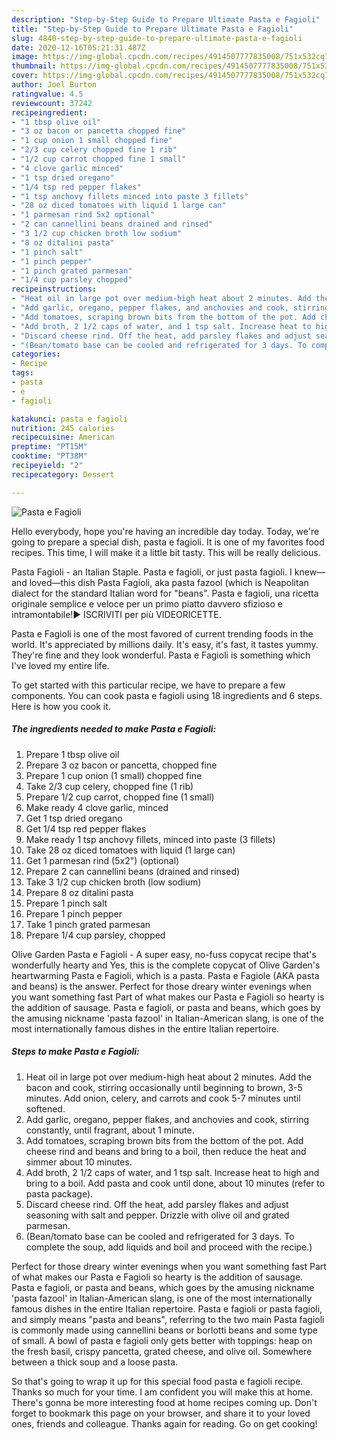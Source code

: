 ```yaml
---
description: "Step-by-Step Guide to Prepare Ultimate Pasta e Fagioli"
title: "Step-by-Step Guide to Prepare Ultimate Pasta e Fagioli"
slug: 4840-step-by-step-guide-to-prepare-ultimate-pasta-e-fagioli
date: 2020-12-16T05:21:31.487Z
image: https://img-global.cpcdn.com/recipes/4914507777835008/751x532cq70/pasta-e-fagioli-recipe-main-photo.jpg
thumbnail: https://img-global.cpcdn.com/recipes/4914507777835008/751x532cq70/pasta-e-fagioli-recipe-main-photo.jpg
cover: https://img-global.cpcdn.com/recipes/4914507777835008/751x532cq70/pasta-e-fagioli-recipe-main-photo.jpg
author: Joel Burton
ratingvalue: 4.5
reviewcount: 37242
recipeingredient:
- "1 tbsp olive oil"
- "3 oz bacon or pancetta chopped fine"
- "1 cup onion 1 small chopped fine"
- "2/3 cup celery chopped fine 1 rib"
- "1/2 cup carrot chopped fine 1 small"
- "4 clove garlic minced"
- "1 tsp dried oregano"
- "1/4 tsp red pepper flakes"
- "1 tsp anchovy fillets minced into paste 3 fillets"
- "28 oz diced tomatoes with liquid 1 large can"
- "1 parmesan rind 5x2 optional"
- "2 can cannellini beans drained and rinsed"
- "3 1/2 cup chicken broth low sodium"
- "8 oz ditalini pasta"
- "1 pinch salt"
- "1 pinch pepper"
- "1 pinch grated parmesan"
- "1/4 cup parsley chopped"
recipeinstructions:
- "Heat oil in large pot over medium-high heat about 2 minutes. Add the bacon and cook, stirring occasionally until beginning to brown, 3-5 minutes. Add onion, celery, and carrots and cook 5-7 minutes until softened."
- "Add garlic, oregano, pepper flakes, and anchovies and cook, stirring constantly, until fragrant, about 1 minute."
- "Add tomatoes, scraping brown bits from the bottom of the pot. Add cheese rind and beans and bring to a boil, then reduce the heat and simmer about 10 minutes."
- "Add broth, 2 1/2 caps of water, and 1 tsp salt. Increase heat to high and bring to a boil. Add pasta and cook until done, about 10 minutes (refer to pasta package)."
- "Discard cheese rind. Off the heat, add parsley flakes and adjust seasoning with salt and pepper. Drizzle with olive oil and grated parmesan."
- "(Bean/tomato base can be cooled and refrigerated for 3 days. To complete the soup, add liquids and boil and proceed with the recipe.)"
categories:
- Recipe
tags:
- pasta
- e
- fagioli

katakunci: pasta e fagioli 
nutrition: 245 calories
recipecuisine: American
preptime: "PT15M"
cooktime: "PT38M"
recipeyield: "2"
recipecategory: Dessert

---
```



![Pasta e Fagioli](https://img-global.cpcdn.com/recipes/4914507777835008/751x532cq70/pasta-e-fagioli-recipe-main-photo.jpg)

Hello everybody, hope you're having an incredible day today. Today, we're going to prepare a special dish, pasta e fagioli. It is one of my favorites food recipes. This time, I will make it a little bit tasty. This will be really delicious.

Pasta Fagioli - an Italian Staple. Pasta e fagioli, or just pasta fagioli. I knew—and loved—this dish Pasta Fagioli, aka pasta fazool (which is Neapolitan dialect for the standard Italian word for &#34;beans&#34;. Pasta e fagioli, una ricetta originale semplice e veloce per un primo piatto davvero sfizioso e intramontabile!► ISCRIVITI per più VIDEORICETTE.

Pasta e Fagioli is one of the most favored of current trending foods in the world. It's appreciated by millions daily. It's easy, it's fast, it tastes yummy. They're fine and they look wonderful. Pasta e Fagioli is something which I've loved my entire life.


To get started with this particular recipe, we have to prepare a few components. You can cook pasta e fagioli using 18 ingredients and 6 steps. Here is how you cook it.

<!--inarticleads1-->

##### The ingredients needed to make Pasta e Fagioli:

1. Prepare 1 tbsp olive oil
1. Prepare 3 oz bacon or pancetta, chopped fine
1. Prepare 1 cup onion (1 small) chopped fine
1. Take 2/3 cup celery, chopped fine (1 rib)
1. Prepare 1/2 cup carrot, chopped fine (1 small)
1. Make ready 4 clove garlic, minced
1. Get 1 tsp dried oregano
1. Get 1/4 tsp red pepper flakes
1. Make ready 1 tsp anchovy fillets, minced into paste (3 fillets)
1. Take 28 oz diced tomatoes with liquid (1 large can)
1. Get 1 parmesan rind (5x2&#34;) (optional)
1. Prepare 2 can cannellini beans (drained and rinsed)
1. Take 3 1/2 cup chicken broth (low sodium)
1. Prepare 8 oz ditalini pasta
1. Prepare 1 pinch salt
1. Prepare 1 pinch pepper
1. Take 1 pinch grated parmesan
1. Prepare 1/4 cup parsley, chopped


Olive Garden Pasta e Fagioli - A super easy, no-fuss copycat recipe that&#39;s wonderfully hearty and Yes, this is the complete copycat of Olive Garden&#39;s heartwarming Pasta e Fagioli, which is a pasta. Pasta e Fagiole (AKA pasta and beans) is the answer. Perfect for those dreary winter evenings when you want something fast Part of what makes our Pasta e Fagioli so hearty is the addition of sausage. Pasta e fagioli, or pasta and beans, which goes by the amusing nickname &#39;pasta fazool&#39; in Italian-American slang, is one of the most internationally famous dishes in the entire Italian repertoire. 

<!--inarticleads2-->

##### Steps to make Pasta e Fagioli:

1. Heat oil in large pot over medium-high heat about 2 minutes. Add the bacon and cook, stirring occasionally until beginning to brown, 3-5 minutes. Add onion, celery, and carrots and cook 5-7 minutes until softened.
1. Add garlic, oregano, pepper flakes, and anchovies and cook, stirring constantly, until fragrant, about 1 minute.
1. Add tomatoes, scraping brown bits from the bottom of the pot. Add cheese rind and beans and bring to a boil, then reduce the heat and simmer about 10 minutes.
1. Add broth, 2 1/2 caps of water, and 1 tsp salt. Increase heat to high and bring to a boil. Add pasta and cook until done, about 10 minutes (refer to pasta package).
1. Discard cheese rind. Off the heat, add parsley flakes and adjust seasoning with salt and pepper. Drizzle with olive oil and grated parmesan.
1. (Bean/tomato base can be cooled and refrigerated for 3 days. To complete the soup, add liquids and boil and proceed with the recipe.)


Perfect for those dreary winter evenings when you want something fast Part of what makes our Pasta e Fagioli so hearty is the addition of sausage. Pasta e fagioli, or pasta and beans, which goes by the amusing nickname &#39;pasta fazool&#39; in Italian-American slang, is one of the most internationally famous dishes in the entire Italian repertoire. Pasta e fagioli or pasta fagioli, and simply means &#34;pasta and beans&#34;, referring to the two main Pasta fagioli is commonly made using cannellini beans or borlotti beans and some type of small. A bowl of pasta e fagioli only gets better with toppings: heap on the fresh basil, crispy pancetta, grated cheese, and olive oil. Somewhere between a thick soup and a loose pasta. 

So that's going to wrap it up for this special food pasta e fagioli recipe. Thanks so much for your time. I am confident you will make this at home. There's gonna be more interesting food at home recipes coming up. Don't forget to bookmark this page on your browser, and share it to your loved ones, friends and colleague. Thanks again for reading. Go on get cooking!
